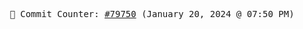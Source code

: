 <p align="center">
    <samp>
        📮 Commit Counter: <a href="https://github.com/Javascript-void0/Javascript-void0/commits/main">#79750</a> (January 20, 2024 @ 07:50 PM)
    </samp>
</p>